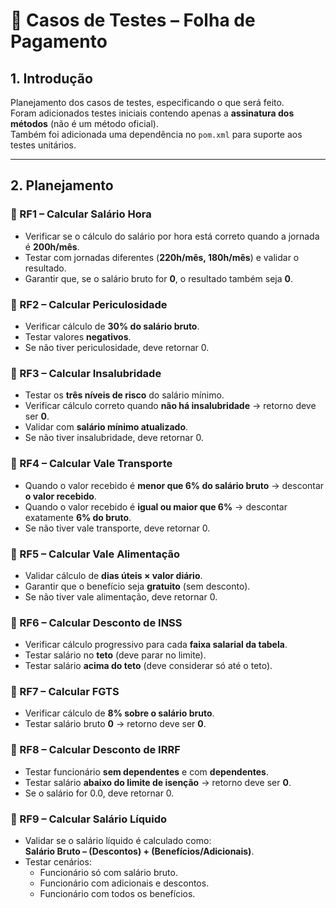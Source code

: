 # 📌 Casos de Testes – Folha de Pagamento

## 1. Introdução
Planejamento dos casos de testes, especificando o que será feito.  
Foram adicionados testes iniciais contendo apenas a **assinatura dos métodos** (não é um método oficial).  
Também foi adicionada uma dependência no `pom.xml` para suporte aos testes unitários.

---

## 2. Planejamento

### 🔹 RF1 – Calcular Salário Hora
- Verificar se o cálculo do salário por hora está correto quando a jornada é **200h/mês**.  
- Testar com jornadas diferentes (**220h/mês, 180h/mês**) e validar o resultado.  
- Garantir que, se o salário bruto for **0**, o resultado também seja **0**.  

### 🔹 RF2 – Calcular Periculosidade
- Verificar cálculo de **30% do salário bruto**.  
- Testar valores **negativos**.  
- Se não tiver periculosidade, deve retornar 0.

### 🔹 RF3 – Calcular Insalubridade
- Testar os **três níveis de risco** do salário mínimo.  
- Verificar cálculo correto quando **não há insalubridade** → retorno deve ser **0**.  
- Validar com **salário mínimo atualizado**. 
- Se não tiver insalubridade, deve retornar 0.

### 🔹 RF4 – Calcular Vale Transporte
- Quando o valor recebido é **menor que 6% do salário bruto** → descontar **o valor recebido**.  
- Quando o valor recebido é **igual ou maior que 6%** → descontar exatamente **6% do bruto**.  
- Se não tiver vale transporte, deve retornar 0.

### 🔹 RF5 – Calcular Vale Alimentação
- Validar cálculo de **dias úteis × valor diário**.  
- Garantir que o benefício seja **gratuito** (sem desconto).
- Se não tiver vale alimentação, deve retornar 0.

### 🔹 RF6 – Calcular Desconto de INSS
- Verificar cálculo progressivo para cada **faixa salarial da tabela**.  
- Testar salário no **teto** (deve parar no limite).  
- Testar salário **acima do teto** (deve considerar só até o teto).

### 🔹 RF7 – Calcular FGTS
- Verificar cálculo de **8% sobre o salário bruto**.  
- Testar salário bruto **0** → retorno deve ser **0**.  

### 🔹 RF8 – Calcular Desconto de IRRF
- Testar funcionário **sem dependentes** e com **dependentes**.  
- Testar salário **abaixo do limite de isenção** → retorno deve ser **0**.
- Se o salário for 0.0, deve retornar 0.

### 🔹 RF9 – Calcular Salário Líquido
- Validar se o salário líquido é calculado como:  
  **Salário Bruto – (Descontos) + (Benefícios/Adicionais)**.  
- Testar cenários:  
  - Funcionário só com salário bruto.  
  - Funcionário com adicionais e descontos.  
  - Funcionário com todos os benefícios.  

